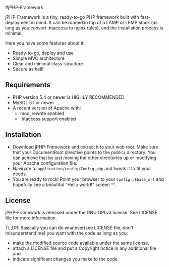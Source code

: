 #jPHP-Framework

jPHP-Framework is a tiny, ready-to-go PHP framework built with fast-deployment in mind. It can be runned in top of a LAMP or LEMP stack (as long as you convert .htaccess to nginx rules), and the Installation process is minimal!

Here you have some features about it:

* Ready-to-go, deploy and use
* Simple MVC architecture
* Clear and minimal class-structure
* Secure as hell!

## Requirements

* PHP version 5.4 or newer is HIGHLY RECOMMENDED
* MySQL 5.1 or newer
* A recent version of Apache with:
  * mod_rewrite enabled
  * .htaccess support enabled

## Installation

* Download jPHP-Framework and extract it to your web root.
Make sure that your DocumentRoot directive points to the public/ directory. You can achieve that by just moving the other directories up or modifying your Apache configuration file.
* Navigate to `application/config/Config.php` and tweak it to fit your needs.
* You are ready to rock! Point your browser to your `Config::$base_url` and hopefully see a beautiful "Hello world!" screen ^^.

## License

jPHP-Framework is released under the GNU GPLv3 license. See LICENSE file for more information.

TL;DR: Basically you can do whatever(see LICENSE file, don't misunderstand me) you want with the code as long as you:
* make the modified source code available under the same license,
* attach a LICENSE file and put a Copyright notice in any additional file and
* indicate significant changes you make to the code.
